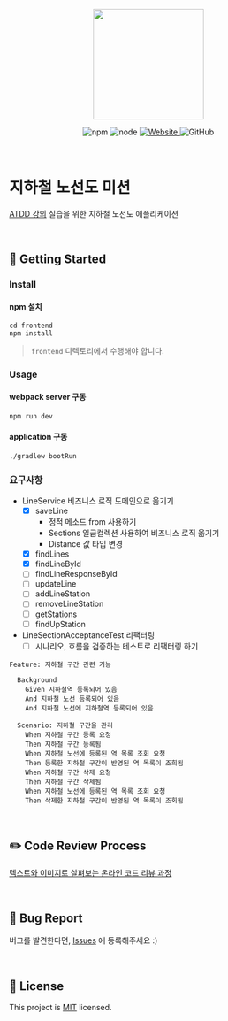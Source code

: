 <p align="center">
    <img width="200px;" src="https://raw.githubusercontent.com/woowacourse/atdd-subway-admin-frontend/master/images/main_logo.png"/>
</p>
<p align="center">
  <img alt="npm" src="https://img.shields.io/badge/npm-6.14.15-blue">
  <img alt="node" src="https://img.shields.io/badge/node-14.18.2-blue">
  <a href="https://edu.nextstep.camp/c/R89PYi5H" alt="nextstep atdd">
    <img alt="Website" src="https://img.shields.io/website?url=https%3A%2F%2Fedu.nextstep.camp%2Fc%2FR89PYi5H">
  </a>
  <img alt="GitHub" src="https://img.shields.io/github/license/next-step/atdd-subway-admin">
</p>

<br>

# 지하철 노선도 미션
[ATDD 강의](https://edu.nextstep.camp/c/R89PYi5H) 실습을 위한 지하철 노선도 애플리케이션

<br>

## 🚀 Getting Started

### Install
#### npm 설치
```
cd frontend
npm install
```
> `frontend` 디렉토리에서 수행해야 합니다.

### Usage
#### webpack server 구동
```
npm run dev
```
#### application 구동
```
./gradlew bootRun
```

### 요구사항

- LineService 비즈니스 로직 도메인으로 옮기기
  - [X] saveLine
    - 정적 메소드 from 사용하기
    - Sections 일급컬렉션 사용하여 비즈니스 로직 옮기기
    - Distance 값 타입 변경
  - [X] findLines
  - [X] findLineById
  - [ ] findLineResponseById
  - [ ] updateLine
  - [ ] addLineStation
  - [ ] removeLineStation
  - [ ] getStations
  - [ ] findUpStation
- LineSectionAcceptanceTest 리팩터링
  - [ ] 시나리오, 흐름을 검증하는 테스트로 리팩터링 하기

```
Feature: 지하철 구간 관련 기능

  Background 
    Given 지하철역 등록되어 있음
    And 지하철 노선 등록되어 있음
    And 지하철 노선에 지하철역 등록되어 있음

  Scenario: 지하철 구간을 관리
    When 지하철 구간 등록 요청
    Then 지하철 구간 등록됨
    When 지하철 노선에 등록된 역 목록 조회 요청
    Then 등록한 지하철 구간이 반영된 역 목록이 조회됨
    When 지하철 구간 삭제 요청
    Then 지하철 구간 삭제됨
    When 지하철 노선에 등록된 역 목록 조회 요청
    Then 삭제한 지하철 구간이 반영된 역 목록이 조회됨
```


<br>

## ✏️ Code Review Process
[텍스트와 이미지로 살펴보는 온라인 코드 리뷰 과정](https://github.com/next-step/nextstep-docs/tree/master/codereview)

<br>

## 🐞 Bug Report

버그를 발견한다면, [Issues](https://github.com/next-step/atdd-subway-service/issues) 에 등록해주세요 :)

<br>

## 📝 License

This project is [MIT](https://github.com/next-step/atdd-subway-service/blob/master/LICENSE.md) licensed.
